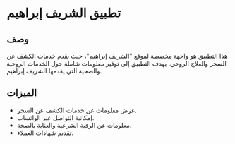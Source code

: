 # تطبيق الشريف إبراهيم

## وصف
هذا التطبيق هو واجهة مخصصة لموقع "الشريف إبراهيم"، حيث يقدم خدمات الكشف عن السحر والعلاج الروحي. يهدف التطبيق إلى توفير معلومات شاملة حول الخدمات الروحية والصحية التي يقدمها الشريف إبراهيم.

## الميزات
- عرض معلومات عن خدمات الكشف عن السحر.
- إمكانية التواصل عبر الواتساب.
- معلومات عن الرقية الشرعية والعناية بالصحة.
- تقديم شهادات العملاء.
